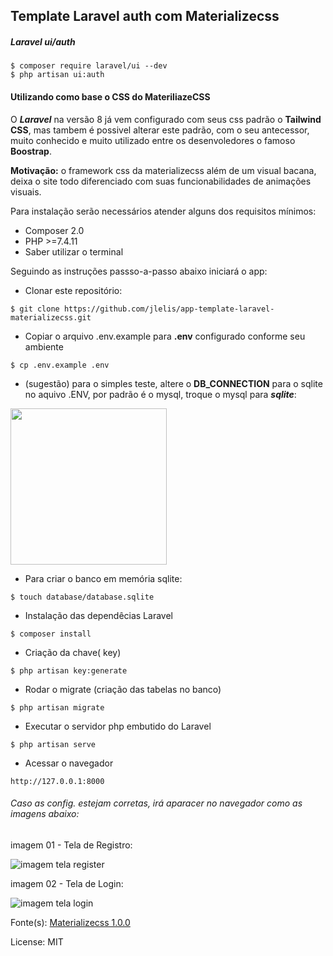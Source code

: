 ## Template Laravel auth com Materializecss
##### Laravel ui/auth

```
$ composer require laravel/ui --dev
$ php artisan ui:auth
```
#### Utilizando como base o CSS do MateriliazeCSS

O __*Laravel*__ na versão 8 já vem configurado com seus css padrão o __Tailwind CSS__, mas tambem é possivel alterar este padrão, com o seu antecessor, muito conhecido e muito utilizado entre os desenvoledores o famoso __Boostrap__.

__Motivação:__ o framework css da  materializecss além de um visual bacana, deixa o site todo diferenciado com suas funcionabilidades de animações visuais.

Para instalação serão necessários atender alguns dos requisitos mínimos:
* Composer 2.0
* PHP >=7.4.11
* Saber utilizar o terminal

Seguindo as instruções passso-a-passo abaixo iniciará o app:

* Clonar este repositório:
~~~shell
$ git clone https://github.com/jlelis/app-template-laravel-materializecss.git
~~~~
* Copiar o arquivo .env.example para __.env__  configurado conforme seu ambiente 
~~~shell
$ cp .env.example .env
~~~
* (sugestão) para o simples teste, altere o __DB_CONNECTION__ para o sqlite no aquivo .ENV, por padrão é o mysql, troque o mysql para __*sqlite*__:
<img src="https://i.imgur.com/oBkylKL.png" width="250" height="250" />

* Para criar o banco em memória sqlite:
~~~shell
$ touch database/database.sqlite
~~~
* Instalação das dependêcias Laravel
~~~shell
$ composer install
~~~ 
* Criação da chave( key)
~~~shell
$ php artisan key:generate
~~~ 
* Rodar o migrate (criação das tabelas no banco)
~~~shell
$ php artisan migrate
~~~ 
* Executar o servidor php embutido do Laravel
~~~shell
$ php artisan serve
~~~
* Acessar o navegador
~~~shell
http://127.0.0.1:8000
~~~
###### Caso as config. estejam corretas, irá aparacer no navegador como as imagens abaixo:

imagem 01 - Tela de Registro:

![imagem tela register](https://i.imgur.com/GoI4xnx.png)


imagem 02 - Tela de Login:

![imagem tela login](https://i.imgur.com/IYDjxAE.png)

Fonte(s): [Materializecss 1.0.0](https://materializecss.com/)

License: MIT
